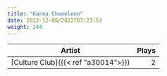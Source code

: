 ```yaml
---
title: "Karma Chameleon"
date: 2022-12-08/2022T07:23:53
weight: 244
---
```




 Artist | Plays 
----- | -----:
[Culture Club]({{< ref "a30014">}}) | 2
